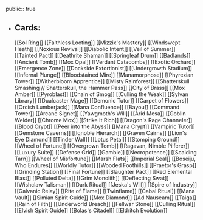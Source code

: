 public:: true
- ## Cards:
	[[Sol Ring]]
	[[Faithless Looting]]
	[[Mizzix's Mastery]]
	[[Windswept Heath]]
	[[Noxious Revival]]
	[[Diabolic Intent]]
	[[Veil of Summer]]
	[[Tainted Pact]]
	[[Deathrite Shaman]]
	[[Springleaf Drum]]
	[[Badlands]]
	[[Ancient Tomb]]
	[[Mox Opal]]
	[[Verdant Catacombs]]
	[[Exotic Orchard]]
	[[Emergence Zone]]
	[[Dockside Extortionist]]
	[[Undergrowth Stadium]]
	[[Infernal Plunge]]
	[[Bloodstained Mire]]
	[[Manamorphose]]
	[[Phyrexian Tower]]
	[[Witherbloom Apprentice]]
	[[Misty Rainforest]]
	[[Shatterskull Smashing // Shatterskull, the Hammer Pass]]
	[[City of Brass]]
	[[Mox Amber]]
	[[Pyroblast]]
	[[Chain of Smog]]
	[[Culling the Weak]]
	[[Sylvan Library]]
	[[Dualcaster Mage]]
	[[Demonic Tutor]]
	[[Carpet of Flowers]]
	[[Orcish Lumberjack]]
	[[Mana Confluence]]
	[[Bayou]]
	[[Command Tower]]
	[[Arcane Signet]]
	[[Yawgmoth's Will]]
	[[Arid Mesa]]
	[[Goblin Welder]]
	[[Chrome Mox]]
	[[Strike It Rich]]
	[[Dragon's Rage Channeler]]
	[[Blood Crypt]]
	[[Peer into the Abyss]]
	[[Mana Crypt]]
	[[Vampiric Tutor]]
	[[Gemstone Caverns]]
	[[Ignoble Hierarch]]
	[[Graven Cairns]]
	[[Lion's Eye Diamond]]
	[[Tinder Wall]]
	[[Lotus Petal]]
	[[Stomping Ground]]
	[[Wheel of Fortune]]
	[[Overgrown Tomb]]
	[[Ragavan, Nimble Pilferer]]
	[[Luxury Suite]]
	[[Defense Grid]]
	[[Gamble]]
	[[Necropotence]]
	[[Scalding Tarn]]
	[[Wheel of Misfortune]]
	[[Marsh Flats]]
	[[Imperial Seal]]
	[[Boseiju, Who Endures]]
	[[Worldly Tutor]]
	[[Wooded Foothills]]
	[[Praetor's Grasp]]
	[[Grinding Station]]
	[[Final Fortune]]
	[[Slaughter Pact]]
	[[Red Elemental Blast]]
	[[Polluted Delta]]
	[[Grim Monolith]]
	[[Deflecting Swat]]
	[[Wishclaw Talisman]]
	[[Dark Ritual]]
	[[Jeska's Will]]
	[[Spire of Industry]]
	[[Galvanic Relay]]
	[[Rite of Flame]]
	[[Twinflame]]
	[[Cabal Ritual]]
	[[Mana Vault]]
	[[Simian Spirit Guide]]
	[[Mox Diamond]]
	[[Ad Nauseam]]
	[[Taiga]]
	[[Rain of Filth]]
	[[Underworld Breach]]
	[[Fellwar Stone]]
	[[Culling Ritual]]
	[[Elvish Spirit Guide]]
	[[Bolas's Citadel]]
	[[Eldritch Evolution]]
